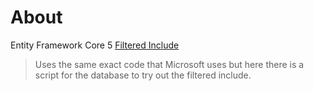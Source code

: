 ﻿# About

Entity Framework Core 5 [Filtered Include](https://docs.microsoft.com/en-us/ef/core/what-is-new/ef-core-5.0/whatsnew#filtered-include)

> Uses the same exact code that Microsoft uses but here there is a script for the database to try out the filtered include.
